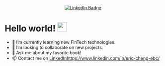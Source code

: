 
<div id="badges" align="center">
  <a href="https://www.linkedin.com/in/eric-cheng-ebc/">
    <img src="https://img.shields.io/badge/LinkedIn-blue?style=for-the-badge&logo=linkedin&logoColor=white" alt="LinkedIn Badge"/>
  </a>
</div>
<h1>
  Hello world!
  <img src="https://i.pinimg.com/originals/fe/4c/43/fe4c439f3a1be55b255b19718bd01c52.gif" width="30px"/>
  <div align="center">
  </h1>
</div>


- 🌱 I’m currently learning new FinTech technologies.
- 🧠 I’m looking to collaborate on new projects.
- 💬 Ask me about my favorite book!
- 📫 Contact me on [LinkedIn](https://www.linkedin.com/in/eric-cheng-ebc/)https://www.linkedin.com/in/eric-cheng-ebc/


